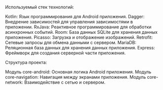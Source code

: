 Используемый стек технологий:

Kotlin: Язык программирования для Android приложения.
Dagger: Внедрение зависимостей для управления зависимостями в приложении.
RxJava: Реактивное программирование для обработки асинхронных событий.
Room: База данных SQLite для хранения данных приложения.
Picasso: Загрузка и отображение изображений.
Retrofit: Сетевые запросы для обмена данными с сервером.
MariaDB: Реляционная база данных для хранения данных приложения.
Express: Фреймворк для создания серверной части приложения.


Структура проекта:

Модуль core-android: Основная логика Android приложения.
Модуль core-navigation: Навигация между экранами приложения.
Модуль core-network: Взаимодействие с сетью и сервером.